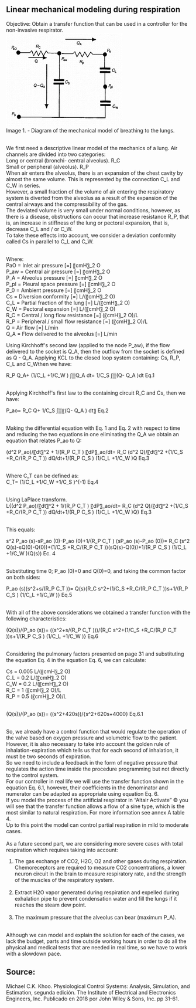 ## Linear mechanical modeling during respiration
Objective: Obtain a transfer function that can be used in a controller for the non-invasive respirator.<br />
![alt text](https://github.com/BrandonLG/Zephyros/blob/master/Images/Mechanical_model_of_breathing_lungs.jpg?raw=true)<br />
Image 1. - Diagram of the mechanical model of breathing to the lungs.<br /><br />

We first need a descriptive linear model of the mechanics of a lung. Air channels are divided into two categories:<br />
Long or central (bronchi- central alveolus). R_C<br />
Small or peripheral (alveolus).  R_P<br />
When air enters the alveolus, there is an expansion of the chest cavity by almost the same volume. This is represented by the connection C_L and C_W in series. <br />
However, a small fraction of the volume of air entering the respiratory system is diverted from the alveolus as a result of the expansion of the central airways and the compressibility of the gas. <br />
The deviated volume is very small under normal conditions, however, as there is a disease, obstructions can occur that increase resistance R_P,  that is, an increase in stiffness of the lung or pectoral expansion, that is, decrease C_L and / or C_W. <br />
To take these effects into account, we consider a deviation conformity called Cs in parallel to C_L and C_W.<br /><br />

Where: <br />
PaO = Inlet air pressure [=]  〖cmH〗_2 O<br />
P_aw = Central air pressure [=]  〖cmH〗_2 O<br />
P_A = Alveolus pressure [=]  〖cmH〗_2 O<br />
P_pl = Pleural space pressure [=]  〖cmH〗_2 O<br />
P_0 = Ambient pressure [=]  〖cmH〗_2 O<br />
Cs = Diversion conformity [=]  L/(〖cmH〗_2 O)<br />
C_L = Partial fraction of the lung [=]  L/(〖cmH〗_2 O)<br />
C_W = Pectoral expansion [=]  L/(〖cmH〗_2 O)<br />
R_C = Central / long flow resistance [=] (〖cmH〗_2 O)/L<br />
R_P = Peripheral / small flow resistance [=] (〖cmH〗_2 O)/L<br />
Q = Air flow [=]  L/min<br />
Q_A = Flow delivered to the alveolus [=]  L/min<br />

Using Kirchhoff's second law (applied to the node P_aw), if the flow delivered to the socket is Q_A, then the outflow from the socket is defined as Q - Q_A. Applying KCL to the closed loop system containing: Cs, R_P, C_L and C_Wthen we have:<br />

R_P Q_A+ (1/C_L +1/C_W ) ∫▒Q_A  dt=  1/C_S  ∫▒(Q- Q_A )dt           Eq.1<br /><br />

Applying Kirchhoff's first law to the containing circuit R_C and Cs, then we have:<br />

P_ao= R_C Q+  1/C_S  ∫▒〖(Q- Q_A )  dt〗            Eq.2<br /><br />

Making the differential equation with Eq. 1 and Eq. 2 with respect to time and reducing the two equations in one eliminating the Q_A we obtain an equation that relates P_ao to Q:<br />

(d^2 P_ao)/〖dt〗^2 +  1/(R_P C_T )  〖dP〗_ao/dt= R_C  (d^2 Q)/〖dt〗^2 +(1/C_S +R_C/(R_P C_T ))  dQ/dt+1/(R_P C_S ) (1/C_L +1/C_W )Q         Eq.3 <br /><br />

Where C_T can be defined as:<br />
C_T= (1/C_L +1/C_W +1/C_S )^(-1)           Eq.4<br /><br />

Using LaPlace transform.<br />
L{(d^2 P_ao)/〖dt〗^2 + 1/(R_P C_T )  〖dP〗_ao/dt= R_C  (d^2 Q)/〖dt〗^2 +(1/C_S +R_C/(R_P C_T ))  dQ/dt+1/(R_P C_S ) (1/C_L +1/C_W )Q}          Eq.3 <br /><br />

This equals:<br />

s^2 P_ao (s)-sP_ao (0)-P_ao (0)+1/(R_P C_T ) (sP_ao (s)-P_ao (0))= R_C (s^2 Q(s)-sQ(0)-Q(0))+(1/C_S +R_C/(R_P C_T ))(sQ(s)-Q(0))+1/(R_P C_S ) (1/C_L +1/C_W )(Q(s))    Ec. 4<br /><br />

Substituting time 0; P_ao (0)=0 and Q(0)=0, and taking the common factor on both sides:<br />

P_ao (s)(s^2+s/(R_P C_T ))= Q(s){R_C s^2+(1/C_S +R_C/(R_P C_T ))s+1/(R_P C_S ) (1/C_L +1/C_W )}    Eq.5 <br /><br />

With all of the above considerations we obtained a transfer function with the following characteristics:<br />

(Q(s))/(P_ao (s))=  ((s^2+s/(R_P C_T )))/{R_C s^2+(1/C_S +R_C/(R_P C_T ))s+1/(R_P C_S ) (1/C_L +1/C_W )}       Eq.6<br /><br />

Considering the pulmonary factors presented on page 31 and substituting the equation Eq. 4 in the equation Eq. 6, we can calculate:<br />

Cs = 0.005  L/(〖cmH〗_2 O)<br />
C_L = 0.2  L/(〖cmH〗_2 O)<br />
C_W = 0.2  L/(〖cmH〗_2 O)<br />
R_C = 1 (〖cmH〗_2 O)/L<br />
R_P = 0.5 (〖cmH〗_2 O)/L<br /><br />

(Q(s))/(P_ao (s))=  ((s^2+420s))/{s^2+620s+4000}       Eq.6.1<br /><br />

So, we already have a control function that would regulate the operation of the valve based on oxygen pressure and volumetric flow to the patient. <br />
However, it is also necessary to take into account the golden rule of inhalation-expiration which tells us that for each second of inhalation, it must be two seconds of expiration.<br />
So we need to include a feedback in the form of negative pressure that regulates the action time inside the procedure programming but not directly to the control system.<br />
For our controller in real life we will use the transfer function shown in the equation Eq. 6.1, however, their coefficients in the denominator and numerator can be adapted as appropriate using equation Eq. 6.<br />
If you model the process of the artificial respirator in “Altair Activate” © you will see that the transfer function allows a flow of a sine type, which is the most similar to natural respiration. For more information see annex A table 4.<br />
Up to this point the model can control partial respiration in mild to moderate cases.<br /><br />
As a future second part, we are considering more severe cases with total respiration which requires taking into account:<br />
1. The gas exchange of CO2, H2O, O2  and other gases during respiration. <br />
Chemoreceptors are required to measure CO2 concentrations, a lower neuron circuit in the brain to measure respiratory rate, and the strength of the muscles of the respiratory system.<br /><br />
2. Extract H2O vapor generated during respiration and expelled during exhalation pipe to prevent condensation water and fill the lungs if it reaches the steam dew point.<br /><br />
3. The maximum pressure that the alveolus can bear (maximum P_A).<br /><br />

Although we can model and explain the solution for each of the cases, we lack the budget, parts and time outside working hours in order to do all the physical and medical tests that are needed in real time, so we have to work with a slowdown pace.<br />

## Source:
Michael C.K. Khoo. Physiological Control Systems: Analysis, Simulation, and Estimation, segunda edición. The Institute of Electrical and Electronics Engineers, Inc. Publicado en 2018 por John Wiley & Sons, Inc. pp 31-61.
